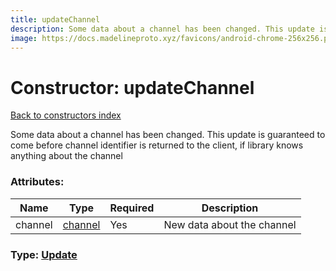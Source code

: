 ```yaml
---
title: updateChannel
description: Some data about a channel has been changed. This update is guaranteed to come before channel identifier is returned to the client, if library knows anything about the channel
image: https://docs.madelineproto.xyz/favicons/android-chrome-256x256.png
---
```

# Constructor: updateChannel  
[Back to constructors index](index.md)



Some data about a channel has been changed. This update is guaranteed to come before channel identifier is returned to the client, if library knows anything about the channel

### Attributes:

| Name     |    Type       | Required | Description |
|----------|---------------|----------|-------------|
|channel|[channel](../constructors/channel.md) | Yes|New data about the channel|



### Type: [Update](../types/Update.md)


